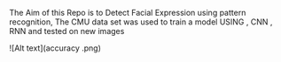 The Aim of this Repo is to Detect Facial Expression using pattern recognition, The CMU data set was used to train a model USING , CNN , RNN  and tested on new images



![Alt text](accuracy .png)

